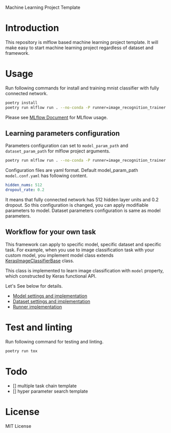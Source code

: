 Machine Learning Project Template

# Introduction
This repository is mlflow based machine learning project template.
It will make easy to start machine learning project regardless of dataset and framework.

# Usage
Run following commands for install and training mnist classifier with fully connected network.
```sh
poetry install
poetry run mlflow run . --no-conda -P runner=image_recognition_trainer -P model=fcnn -P dataset=mnist
```

Please see [MLflow Document](https://www.mlflow.org/docs/latest/index.html) for MLflow usage.

## Learning parameters configuration
Parameters configuration can set to `model_param_path` and `dataset_param_path` for mlflow project arguments.

```sh
poetry run mlflow run . --no-conda -P runner=image_recognition_trainer -P model_param_path=model.conf.yaml -P dataset_param_path=dataset.conf.yaml
```

Configuration files are yaml format.
Default model_param_path `model.conf.yaml` has following content.

```yaml:model.conf.yaml
hidden_nums: 512
dropout_rate: 0.2
```

It means that fully connected network has 512 hidden layer units and 0.2 dropout.
So this configuration is changed, you can apply modifiable parameters to model.
Dataset parameters configuration is same as model parameters.

## Workflow for your own task
This framework can apply to specific model, specific dataset and specific task.
For example, when you use to image classification task with your custom model,
you implement model class extends [KerasImageClassifierBase](/model/base.py) class.

This class is implemented to learn image classification with `model` property, 
which constructed by Keras functional API.

Let's See below for details.

- [Model settings and implementation](/model/Readme.md)
- [Dataset settings and implementation](/dataset/Readme.md)
- [Runner implementation](/runner/Readme.md)

# Test and linting
Run following command for testing and linting.
```sh
poetry run tox
```

# Todo
- [] multiple task chain template
- [] hyper parameter search template

# License
MIT License
